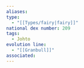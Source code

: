 ```yaml
---
aliases: 
type:
  - "[[Types/fairy|fairy]]"
national dex number: 209
tags:
  - Johto
evolution line:
  - "[[Granbull]]"
associated:
---
```

